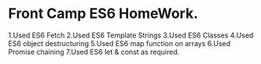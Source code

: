 # Front Camp ES6 HomeWork.


1.Used ES6 Fetch
2.Used ES6 Template Strings
3.Used ES6 Classes
4.Used ES6 object destructuring
5.Used ES6 map function on arrays
6.Used Promise chaining
7.Used ES6 let & const as required.

